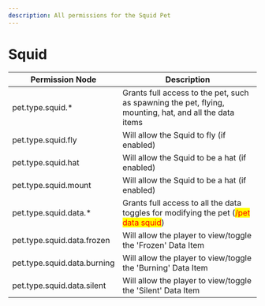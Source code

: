 ```yaml
---
description: All permissions for the Squid Pet
---
```


# Squid
| Permission Node        | Description                                                                                            |
| - | - |
| pet.type.squid.* | Grants full access to the pet, such as spawning the pet, flying, mounting, hat, and all the data items |
| pet.type.squid.fly | Will allow the Squid to fly (if enabled) |
| pet.type.squid.hat | Will allow the Squid to be a hat (if enabled) |
| pet.type.squid.mount | Will allow the Squid to be a hat (if enabled) |
| pet.type.squid.data.* | Grants full access to all the data toggles for modifying the pet (<mark style="color:red;">/pet data squid</mark>) |
| pet.type.squid.data.frozen | Will allow the player to view/toggle the 'Frozen' Data Item |
| pet.type.squid.data.burning | Will allow the player to view/toggle the 'Burning' Data Item |
| pet.type.squid.data.silent | Will allow the player to view/toggle the 'Silent' Data Item |

